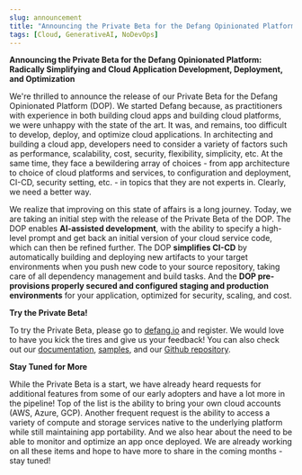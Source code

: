 ```yaml
---
slug: announcement
title: "Announcing the Private Beta for the Defang Opinionated Platform: Radically Simplifying Cloud Application Development, Deployment, and Optimization"
tags: [Cloud, GenerativeAI, NoDevOps]
---
```


**Announcing the Private Beta for the Defang Opinionated Platform: Radically Simplifying and Cloud Application Development, Deployment, and Optimization**

We're thrilled to announce the release of our Private Beta for the Defang Opinionated Platform (DOP). We started Defang because, as practitioners with experience in both building cloud apps and building cloud platforms, we were unhappy with the state of the art. It was, and remains, too difficult to develop, deploy, and optimize cloud applications. In architecting and building a cloud app, developers need to consider a variety of factors such as performance, scalability, cost, security, flexibility, simplicity, etc. At the same time, they face a bewildering array of choices - from app architecture to choice of cloud platforms and services, to configuration and deployment, CI-CD, security setting, etc. - in topics that they are not experts in. Clearly, we need a better way.

We realize that improving on this state of affairs is a long journey. Today, we are taking an initial step with the release of the Private Beta of the DOP. The DOP enables **AI-assisted development**, with the ability to specify a high-level prompt and get back an initial version of your cloud service code, which can then be refined further. The DOP **simplifies CI-CD** by automatically building and deploying new artifacts to your target environments when you push new code to your source repository, taking care of all dependency management and build tasks. And the **DOP pre-provisions properly secured and configured staging and production environments** for your application, optimized for security, scaling, and cost.

**Try the Private Beta!**

To try the Private Beta, please go to [defang.io](http://defang.io) and register. We would love to have you kick the tires and give us your feedback! You can also check out our [documentation](https://docs.defang.io/docs/intro), [samples](https://docs.defang.io/docs/intro), and our [Github repository](https://github.com/defang-io).

**Stay Tuned for More**

While the Private Beta is a start, we have already heard requests for additional features from some of our early adopters and have a lot more in the pipeline! Top of the list is the ability to bring your own cloud accounts (AWS, Azure, GCP). Another frequent request is the ability to access a variety of compute and storage services native to the underlying platform while still maintaining app portability. And we also hear about the need to be able to monitor and optimize an app once deployed. We are already working on all these items and hope to have more to share in the coming months - stay tuned!
